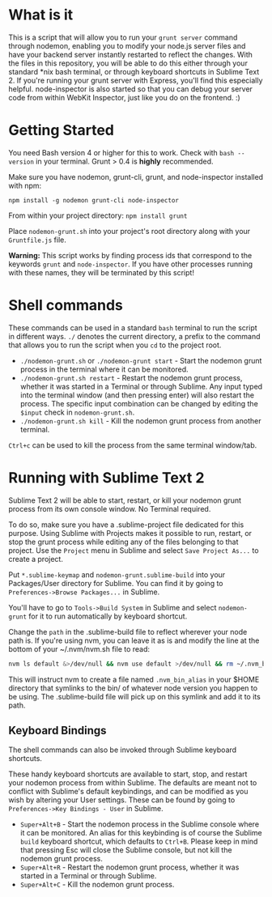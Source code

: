 # What is it

This is a script that will allow you to run your `grunt server` command through nodemon, enabling you to modify your node.js server files and have your backend server instantly restarted to reflect the changes. With the files in this repository, you will be able to do this either through your standard *nix bash terminal, or through keyboard shortcuts in Sublime Text 2. If you're running your grunt server with Express, you'll find this especially helpful. node-inspector is also started so that you can debug your server code from within WebKit Inspector, just like you do on the frontend. :)


# Getting Started

You need Bash version 4 or higher for this to work. Check with `bash --version` in your terminal.
Grunt > 0.4 is **highly** recommended.

Make sure you have nodemon, grunt-cli, grunt, and node-inspector installed with npm:

`npm install -g nodemon grunt-cli node-inspector`

From within your project directory: `npm install grunt`

Place `nodemon-grunt.sh` into your project's root directory along with your `Gruntfile.js` file.

**Warning:** This script works by finding process ids that correspond to the keywords `grunt` and `node-inspector`. If you have other processes running with these names, they will be terminated by this script!

# Shell commands

These commands can be used in a standard `bash` terminal to run the script in different ways. `./` denotes the current directory, a prefix to the command that allows you to run the script when you `cd` to the project root.

* `./nodemon-grunt.sh` or `./nodemon-grunt start` - Start the nodemon grunt process in the terminal where it can be monitored.
* `./nodemon-grunt.sh restart` - Restart the nodemon grunt process, whether it was started in a Terminal or through Sublime. Any input typed into the terminal window (and then pressing enter) will also restart the process. The specific input combination can be changed by editing the `$input` check in `nodemon-grunt.sh`.
* `./nodemon-grunt.sh kill` - Kill the nodemon grunt process from another terminal.

`Ctrl+c` can be used to kill the process from the same terminal window/tab.


# Running with Sublime Text 2

Sublime Text 2 will be able to start, restart, or kill your nodemon grunt process from its own console window. No Terminal required.

To do so, make sure you have a .sublime-project file dedicated for this purpose. Using Sublime with Projects makes it possible to run, restart, or stop the grunt process while editing any of the files belonging to that project. Use the `Project` menu in Sublime and select `Save Project As...` to create a project.

Put `*.sublime-keymap` and `nodemon-grunt.sublime-build` into your Packages/User directory for Sublime. You can find it by going to `Preferences->Browse Packages...` in Sublime.

You'll have to go to `Tools->Build System` in Sublime and select `nodemon-grunt` for it to run automatically by keyboard shortcut.

Change the `path` in the .sublime-build file to reflect wherever your node path is. If you're using nvm, you can leave it as is and modify the line at the bottom of your ~/.nvm/nvm.sh file to read:

```bash
nvm ls default &>/dev/null && nvm use default >/dev/null && rm ~/.nvm_bin_alias &>/dev/null && ln -s $NVM_BIN ~/.nvm_bin_alias &>/dev/null || true
```

This will instruct nvm to create a file named `.nvm_bin_alias` in your $HOME directory that symlinks to the bin/ of whatever node version you happen to be using. The .sublime-build file will pick up on this symlink and add it to its path.

## Keyboard Bindings

The shell commands can also be invoked through Sublime keyboard shortcuts.

These handy keyboard shortcuts are available to start, stop, and restart your nodemon process from within Sublime. The defaults are meant not to conflict with Sublime's default keybindings, and can be modified as you wish by altering your User settings. These can be found by going to `Preferences->Key Bindings - User` in Sublime.

* `Super+Alt+B` - Start the nodemon process in the Sublime console where it can be monitored. An alias for this keybinding is of course the Sublime `build` keyboard shortcut, which defaults to `Ctrl+B`. Please keep in mind that pressing Esc will close the Sublime console, but not kill the nodemon grunt process.
* `Super+Alt+R` - Restart the nodemon grunt process, whether it was started in a Terminal or through Sublime.
* `Super+Alt+C` - Kill the nodemon grunt process.
